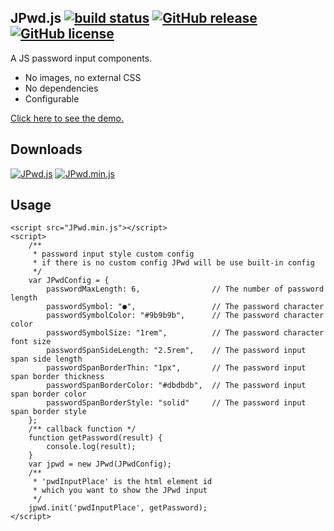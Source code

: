 ## JPwd.js  [![build status][travis-image]][travis-url] [![GitHub release][release-image]][release-url] [![GitHub license][license-image]][license-url]
A JS password input components.

* No images, no external CSS
* No dependencies
* Configurable

[Click here to see the demo.](https://peiyucn.github.io/JPwd/src/sample.html)

## Downloads
[![JPwd.js](https://img.shields.io/badge/Download-JPwd.js-brightgreen.svg)](https://peiyucn.github.io/JPwd/src/JPwd.js)
[![JPwd.min.js](https://img.shields.io/badge/Download-JPwd.min.js-brightgreen.svg)](https://peiyucn.github.io/JPwd/src/JPwd.min.js)

## Usage

    <script src="JPwd.min.js"></script>
    <script>
        /**
         * password input style custom config
         * if there is no custom config JPwd will be use built-in config
         */
        var JPwdConfig = {
            passwordMaxLength: 6,                // The number of password length
            passwordSymbol: "●",                 // The password character
            passwordSymbolColor: "#9b9b9b",      // The password character color
            passwordSymbolSize: "1rem",          // The password character font size
            passwordSpanSideLength: "2.5rem",    // The password input span side length
            passwordSpanBorderThin: "1px",       // The password input span border thickness
            passwordSpanBorderColor: "#dbdbdb",  // The password input span border color
            passwordSpanBorderStyle: "solid"     // The password input span border style
        };
        /** callback function */
        function getPassword(result) {
            console.log(result);
        }
        var jpwd = new JPwd(JPwdConfig);
        /**
         * 'pwdInputPlace' is the html element id
         * which you want to show the JPwd input
         */
        jpwd.init('pwdInputPlace', getPassword);
    </script>

[travis-image]: https://travis-ci.org/peiyucn/JPwd.svg?branch=master
[travis-url]: https://travis-ci.org/peiyucn/JPwd
[release-image]:https://img.shields.io/github/release/peiyucn/JPwd.svg
[release-url]:https://github.com/peiyucn/JPwd/releases/
[license-image]:https://img.shields.io/badge/license-MIT-blue.svg
[license-url]:https://raw.githubusercontent.com/peiyucn/JPwd/master/LICENSE